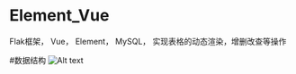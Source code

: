 # Element_Vue
Flak框架， Vue， Element， MySQL， 实现表格的动态渲染，增删改查等操作

#数据结构
![Alt text](https://github.com/CamilleXin/Element_Vue/new/masterr/assets/1.jpg)
